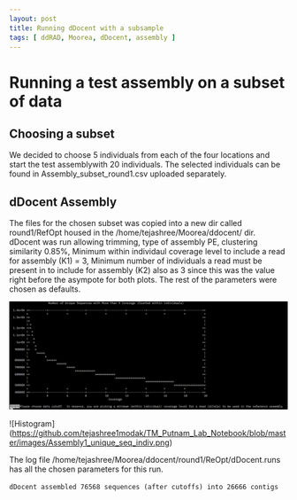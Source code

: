 ```yaml
---
layout: post
title: Running dDocent with a subsample
tags: [ ddRAD, Moorea, dDocent, assembly ]
---
```


# Running a test assembly on a subset of data

## Choosing a subset 
We decided to choose 5 individuals from each of the four locations and start the test assemblywith 20 individuals. The selected individuals can be found in Assembly_subset_round1.csv uploaded separately. 

## dDocent Assembly 
The files for the chosen subset was copied into a new dir called round1/RefOpt housed in the /home/tejashree/Moorea/ddocent/ dir. 
dDocent was run allowing trimming, type of assembly PE, clustering similarity 0.85%, Minimum within individaul coverage level to include a read for assembly (K1) = 3, Minimum number of individuals a read must be present in to include for assembly (K2) also as 3 since this was the value right before the asympote for both plots. The rest of the parameters were chosen as defaults. 

![Histogram](https://github.com/tejashree1modak/TM_Putnam_Lab_Notebook/blob/master/images/Assembly1_Uniq_seq_coverage.png)

![Histogram] (https://github.com/tejashree1modak/TM_Putnam_Lab_Notebook/blob/master/images/Assembly1_unique_seq_indiv.png)

The log file /home/tejashree/Moorea/ddocent/round1/ReOpt/dDocent.runs has all the chosen parameters for this run. 

`dDocent assembled 76568 sequences (after cutoffs) into 26666 contigs`

